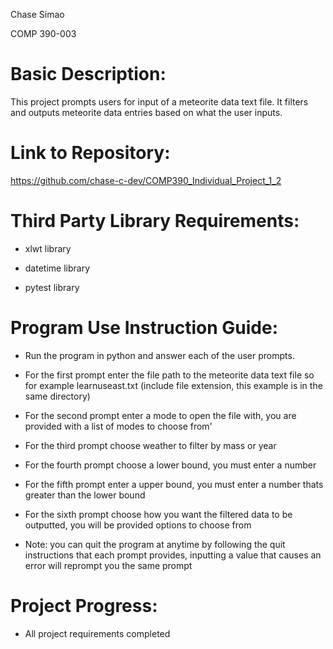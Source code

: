 Chase Simao

COMP 390-003 

# Basic Description:

This project prompts users for input of a meteorite data text file. 
It filters and outputs meteorite data entries based on what the user inputs.

# Link to Repository:

https://github.com/chase-c-dev/COMP390_Individual_Project_1_2

# Third Party Library Requirements:

- xlwt library

- datetime library

- pytest library

# Program Use Instruction Guide:

- Run the program in python and answer each of the user prompts. 

- For the first prompt enter the file path to the meteorite data text file so for example learnuseast.txt (include file extension, this example is in the same directory)

- For the second prompt enter a mode to open the file with, you are provided with a list of modes to choose from'

- For the third prompt choose weather to filter by mass or year

- For the fourth prompt choose a lower bound, you must enter a number

- For the fifth prompt enter a upper bound, you must enter a number thats greater than the lower bound

- For the sixth prompt choose how you want the filtered data to be outputted, you will be provided options to choose from

- Note: you can quit the program at anytime by following the quit instructions that each prompt provides, inputting a value that causes an error will reprompt you the same prompt

# Project Progress:

- All project requirements completed

